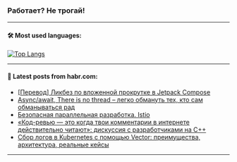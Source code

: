 ### Работает? Не трогай!

---
<!--
#### 🛠️ Technical stack:

![Java](https://img.shields.io/badge/Java-informational?logo=Oracle&style=flat&logoColor=white&color=FF4500)
![Kotlin](https://img.shields.io/badge/Kotlin-informational?logo=Kotlin&style=flat&logoColor=white&color=774D97)
![TS](https://img.shields.io/badge/TypeScript-informational?logo=typeScript&style=flat&logoColor=black&color=017acc)
![Python](https://img.shields.io/badge/Python-informational?logo=Python&style=flat&logoColor=black&color=ffdd54) <br>
![Spring](https://img.shields.io/badge/Spring-informational?logo=Spring&style=flat&logoColor=white&color=6DB33F) 
![SpringBoot](https://img.shields.io/badge/SpringBoot-informational?logo=SpringBoot&style=flat&logoColor=white&color=6DB33F)
![Nest](https://img.shields.io/badge/NestJS-informational?logo=NestJS&style=flat&logoColor=white&color=E0234E) 
![NodeJS](https://img.shields.io/badge/NodeJS-informational?logo=node.js&style=flat&logoColor=white&color=70A760)<br>
![PostgreSQL](https://img.shields.io/badge/PostgreSQL-informational?logo=PostgreSQL&style=flat&logoColor=white&color=DAA520)
![MongoDB](https://img.shields.io/badge/MongoDB-informational?logo=MongoDB&style=flat&logoColor=white&color=870000)
![Apache](https://img.shields.io/badge/Apache-informational?logo=apache&style=flat&logoColor=white&color=f74e28)

___ 
-->

#### 🛠️ Most used languages:

[![Top Langs](https://github-readme-stats-git-master-advtsetting-gmailcom.vercel.app/api/top-langs/?username=zloylis&langs_count=10&hide_title=true&title_color=e6edf3&size_weight=0.5&count_weight=0.5&layout=compact&hide_border=true&theme=dracula)](https://github.com/zloylis)

---

#### 💬 Latest posts from habr.com:

<!-- BLOG-POST-LIST:START -->
- [[Перевод] Ликбез по вложенной прокрутке в Jetpack Compose](https://habr.com/ru/companies/otus/articles/800521/?utm_source=habrahabr&utm_medium=rss&utm_campaign=800521)
- [Async/await, There is no thread – легко обмануть тех, кто сам обманываться рад](https://habr.com/ru/articles/800495/?utm_source=habrahabr&utm_medium=rss&utm_campaign=800495)
- [Безопасная параллельная разработка. Istio](https://habr.com/ru/companies/alfa/articles/800157/?utm_source=habrahabr&utm_medium=rss&utm_campaign=800157)
- [«Код-ревью — это когда твои комментарии в интернете действительно читают»: дискуссия с разработчиками на C++](https://habr.com/ru/companies/yadro/articles/800491/?utm_source=habrahabr&utm_medium=rss&utm_campaign=800491)
- [Сбор логов в Kubernetes с помощью Vector: преимущества, архитектура, реальные кейсы](https://habr.com/ru/companies/vk/articles/799579/?utm_source=habrahabr&utm_medium=rss&utm_campaign=799579)
<!-- BLOG-POST-LIST:END -->

---
<!--[![Top Langs](https://github-readme-stats-git-master-advtsetting-gmailcom.vercel.app/api/top-langs/?username=zloylis&langs_count=10&hide_title=false&title_color=e6edf3&size_weight=0.5&count_weight=0.5&layout=compact&hide_border=true&theme=dracula)](https://github.com/zloylis)
![GitHub stats](https://github-readme-stats-git-master-advtsetting-gmailcom.vercel.app/api?username=zloylis&show_icons=true&hide_border=true&theme=dracula&hide_title=true&include_all_commits=true&count_private=true&hide=contribs&hide_rank=true)-->
